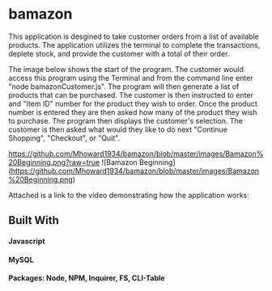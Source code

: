 # bamazon
This application is desgined to take customer orders from a list of available products.  The application utilizes the terminal to complete the transactions, deplete stock, and provide the customer with a total of their order.

The image below shows the start of the program.  The customer would access this program using the Terminal and from the command line enter "node bamazonCustomer.js".  The program will then generate a list of products that can be purchased.  The customer is then instructed to enter and "Item ID" number for the product they wish to order.  Once the product number is entered they are then asked how many of the product they wish to purchase.  The program then displays the customer's selection.  The customer is then asked what would they like to do next "Continue Shopping", "Checkout", or "Quit".

https://github.com/Mhoward1934/bamazon/blob/master/images/Bamazon%20Beginning.png?raw=true
![Bamazon Beginning]
(https://github.com/Mhoward1934/bamazon/blob/master/images/Bamazon%20Beginning.png)

Attached is a link to the video demonstrating how the application works:


## Built With
#### Javascript
#### MySQL
#### Packages: Node, NPM, Inquirer, FS, CLI-Table
